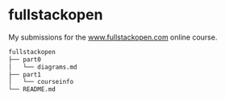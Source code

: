 # fullstackopen

My submissions for the www.fullstackopen.com online course.

```bash
fullstackopen
├── part0
│   └── diagrams.md
├── part1
│   └── courseinfo
└── README.md
```

